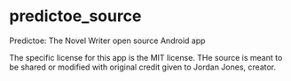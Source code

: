 # predictoe_source
Predictoe: The Novel Writer open source Android app

 The specific license for this app is the MIT license. THe source is meant to be shared or modified with original credit given to Jordan Jones, creator. 
